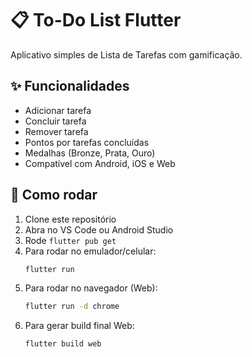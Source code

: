 # 📋 To-Do List Flutter

Aplicativo simples de Lista de Tarefas com gamificação.

## ✨ Funcionalidades
- Adicionar tarefa
- Concluir tarefa
- Remover tarefa
- Pontos por tarefas concluídas
- Medalhas (Bronze, Prata, Ouro)
- Compatível com Android, iOS e Web

## 🚀 Como rodar

1. Clone este repositório
2. Abra no VS Code ou Android Studio
3. Rode `flutter pub get`
4. Para rodar no emulador/celular:
   ```bash
   flutter run
   ```
5. Para rodar no navegador (Web):
   ```bash
   flutter run -d chrome
   ```
6. Para gerar build final Web:
   ```bash
   flutter build web
   ```
